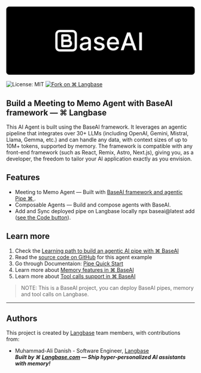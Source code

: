 ![Meeting to Memo Agent by ⌘ BaseAI][cover]

![License: MIT][mit] [![Fork on ⌘ Langbase][fork]][pipe]

## Build a Meeting to Memo Agent with BaseAI framework — ⌘ Langbase

This AI Agent is built using the BaseAI framework. It leverages an agentic pipeline that integrates over 30+ LLMs (including OpenAI, Gemini, Mistral, Llama, Gemma, etc.) and can handle any data, with context sizes of up to 10M+ tokens, supported by memory. The framework is compatible with any front-end framework (such as React, Remix, Astro, Next.js), giving you, as a developer, the freedom to tailor your AI application exactly as you envision. 

## Features

- Meeting to Memo Agent — Built with [BaseAI framework and agentic Pipe ⌘ ][qs].
- Composable Agents — Build and compose agents with BaseAI.
- Add and Sync deployed pipe on Langbase locally npx baseai@latest add ([see the Code button][pipe]).

## Learn more

1. Check the [Learning path to build an agentic AI pipe with ⌘ BaseAI][learn]
2. Read the [source code on GitHub][gh] for this agent example
3. Go through Documentaion: [Pipe Quick Start][qs]
4. Learn more about [Memory features in ⌘ BaseAI][memory]
5. Learn more about [Tool calls support in ⌘ BaseAI][toolcalls]


> NOTE:
> This is a BaseAI project, you can deploy BaseAI pipes, memory and tool calls on Langbase.

---

## Authors

This project is created by [Langbase][lb] team members, with contributions from:

- Muhammad-Ali Danish - Software Engineer, [Langbase][lb] <br>
**_Built by ⌘ [Langbase.com][lb] — Ship hyper-personalized AI assistants with memory!_**


[lb]: https://langbase.com
[pipe]: https://langbase.com/examples/meeting-to-memo-agent
[gh]: https://github.com/LangbaseInc/langbase-examples/tree/main/agents/meeting-to-memo-agent
[cover]:https://raw.githubusercontent.com/LangbaseInc/docs-images/main/baseai/baseai-cover.png
[download]:https://download-directory.github.io/?url=https://github.com/LangbaseInc/langbase-examples/tree/main/agents/meeting-to-memo-agent
[learn]:https://baseai.dev/learn
[memory]:https://baseai.dev/docs/memory/quickstart
[toolcalls]:https://baseai.dev/docs/tools/quickstart
[deploy]:https://baseai.dev/docs/deployment/authentication
[signup]: https://langbase.fyi/io
[qs]:https://baseai.dev/docs/pipe/quickstart
[docs]:https://baseai.dev/docs
[xaa]:https://x.com/MrAhmadAwais
[xab]:https://x.com/AhmadBilalDev
[local]:http://localhost:9000
[mit]: https://img.shields.io/badge/license-MIT-blue.svg?style=for-the-badge&color=%23000000
[fork]: https://img.shields.io/badge/FORK%20ON-%E2%8C%98%20Langbase-000000.svg?style=for-the-badge&logo=%E2%8C%98%20Langbase&logoColor=000000

